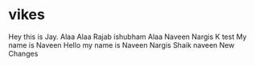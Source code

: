 
# vikes
Hey this is Jay.
Alaa
Alaa Rajab
ishubham Alaa
Naveen
Nargis
K test 
My name is Naveen
Hello my name is Naveen
Nargis Shaik
naveen
New Changes
